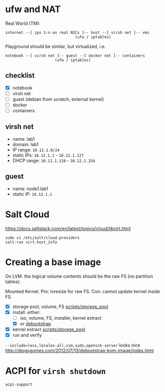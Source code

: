 # ufw and NAT

Real World (TM):
```
internet --[ ips 1-n on real NICs ]-- host --[ virsh net ]-- vms
                               (ufw / iptables)
```

Playground should be similar, but virtualized, i.e.
```
notebook --[ virsh net ]-- guest --[ docker net ]-- containers
                      (ufw / iptables)
```

## checklist

- [x] notebook
- [ ] virsh net
- [ ] guest (debian from scratch, external kernel)
- [ ] docker
- [ ] containers

## virsh net
- name: lab1
- domain: lab1
- IP range: `10.12.1.0/24`
- static IPs: `10.12.1.1` - `10.12.1.127`
- DHCP range: `10.12.1.128` - `10.12.1.254`


## guest
- name: node1.lab1
- static IP: `10.12.1.1`


# Salt Cloud
https://docs.saltstack.com/en/latest/topics/cloud/libvirt.html

```
sudo vi /etc/salt/cloud.providers
salt-run virt.host_info
```


# Creating a base image
On LVM. the logical volume contents should be the raw FS (no partition tables).

Mounted Kernel. Pro: lvresize for raw FS. Con: cannot update kernel *inside* FS.

- [x] storage pool, volume, FS [scripts/storage_pool](scripts/storage_pool)
- [x] install. either:
  - [ ] iso, volume, FS, installer, kernel extract
  - [x] or [debootstrap](https://blag.felixhummel.de/admin/chroot.html)
- [x] kernel extract [scripts/storage_pool](scripts/storage_pool)
- [x] run and verify

`--include=less,locales-all,vim,sudo,openssh-server` looks nice http://diogogomes.com/2012/07/13/debootstrap-kvm-image/index.html

# ACPI for `virsh shutdown`
`acpi-support`
